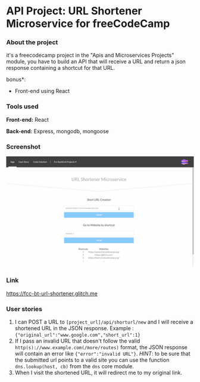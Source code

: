 # API Project: URL Shortener Microservice for freeCodeCamp
### About the project

it's a freecodecamp project in the "Apis and Microservices Projects" module, you have to build an API that will receive a URL and return a json response containing a shortcut for that URL.

bonus*: 
- Front-end using React


### Tools used

**Front-end:** React

**Back-end:** Express, mongodb, mongoose


### Screenshot

![Screenshot](Screenshot_01.gif "Screenshot")


### Link

https://fcc-bt-url-shortener.glitch.me


### User stories

1. I can POST a URL to `[project_url]/api/shorturl/new` and I will receive a shortened URL in the JSON response. Example : `{"original_url":"www.google.com","short_url":1}`
2. If I pass an invalid URL that doesn't follow the valid `http(s)://www.example.com(/more/routes)` format, the JSON response will contain an error like `{"error":"invalid URL"}`. *HINT*: to be sure that the submitted url points to a valid site you can use the function `dns.lookup(host, cb)` from the `dns` core module.
3. When I visit the shortened URL, it will redirect me to my original link.
